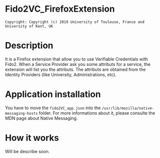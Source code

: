 # Fido2VC_FirefoxExtension

	Copyright: Copyright (c) 2019 University of Toulouse, France and
	University of Kent, UK


Description
===========

It is a Firefox extension that allow you to use Verifiable Credentials with Fido2. When a Service Provider ask you some attributs for a service, the extension will list you the attributs. The attributs are obtained from the Identity Providers (like University, Administrations, etc).


Application installation
========================

You have to move the `fido2VC_app.json` into the `/usr/lib/mozilla/native-messaging-hosts` folder.
For more informations about it, please consulte the MDN page about Native Messaging.


How it works
============

Will be describe soon.